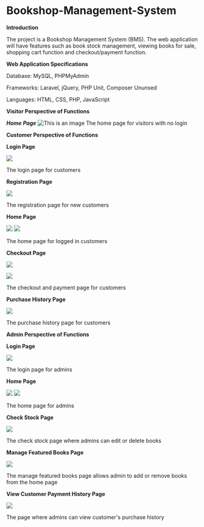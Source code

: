# Bookshop-Management-System
**Introduction**

The project is a Bookshop Management System (BMS). The web application will have features such as book stock management, viewing books for sale, shopping cart function and checkout/payment function.

**Web Application Specifications**

Database: MySQL, PHPMyAdmin

Frameworks: Laravel, jQuery, PHP Unit, Composer Ununsed

Languages: HTML, CSS, PHP, JavaScript

**Visitor Perspective of Functions**

***Home Page***
![This is an image](https://myoctocat.com/assets/images/base-octocat.svg)
The home page for visitors with no login

**Customer Perspective of Functions**

**Login Page**

![](RackMultipart20220712-1-5c0zyk_html_2cd6beaa149ba686.png)

The login page for customers

**Registration Page**

![](RackMultipart20220712-1-5c0zyk_html_7e9da9129dc4914b.png)

The registration page for new customers

**Home Page**

![](RackMultipart20220712-1-5c0zyk_html_455b1953f41956d9.png) ![](RackMultipart20220712-1-5c0zyk_html_6ae2075d72c8ba4c.png)

The home page for logged in customers

**Checkout Page**

![](RackMultipart20220712-1-5c0zyk_html_9b61d2aa5997e3ff.png)

![](RackMultipart20220712-1-5c0zyk_html_a7024ea438954321.png)

The checkout and payment page for customers

**Purchase History Page**

![](RackMultipart20220712-1-5c0zyk_html_ee8dfac96fbc20b9.png)

The purchase history page for customers

**Admin Perspective of Functions**

**Login Page**

![](RackMultipart20220712-1-5c0zyk_html_e47570e5b61832b9.png)

The login page for admins

**Home Page**

![](RackMultipart20220712-1-5c0zyk_html_e757beb553789a4f.png) ![](RackMultipart20220712-1-5c0zyk_html_69261839c6718d8b.png)

The home page for admins

**Check Stock Page**

![](RackMultipart20220712-1-5c0zyk_html_b83d2d21857f4a52.png)

The check stock page where admins can edit or delete books

**Manage Featured Books Page**

![](RackMultipart20220712-1-5c0zyk_html_f222407f24839b16.png)

The manage featured books page allows admin to add or remove books from the home page

**View Customer Payment History Page**

![](RackMultipart20220712-1-5c0zyk_html_f44233715f81ed98.png)

The page where admins can view customer&#39;s purchase history

